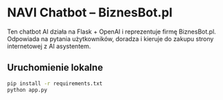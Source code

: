 # NAVI Chatbot – BiznesBot.pl

Ten chatbot AI działa na Flask + OpenAI i reprezentuje firmę BiznesBot.pl. Odpowiada na pytania użytkowników, doradza i kieruje do zakupu strony internetowej z AI asystentem.

## Uruchomienie lokalne

```bash
pip install -r requirements.txt
python app.py
